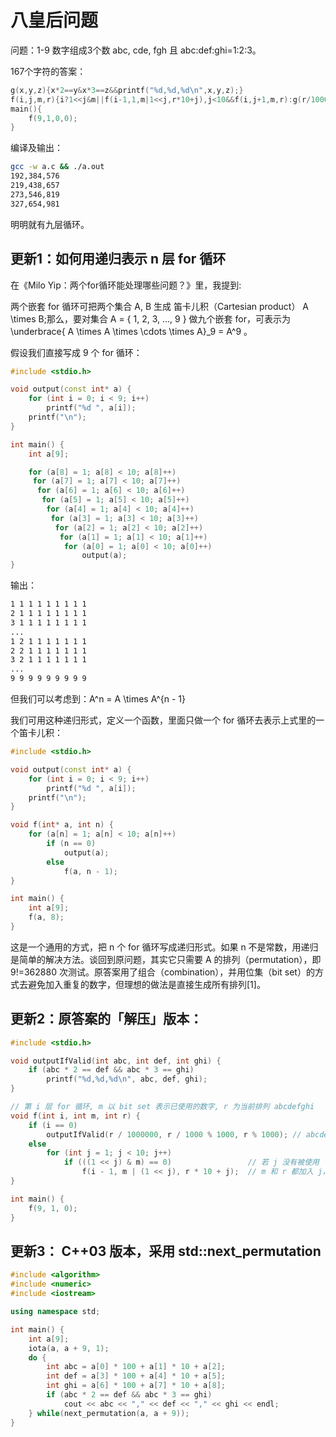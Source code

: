 # 八皇后问题
问题：1-9 数字组成3个数 abc, cde, fgh 且 abc:def:ghi=1:2:3。

167个字符的答案：
```c++
g(x,y,z){x*2==y&x*3==z&&printf("%d,%d,%d\n",x,y,z);}
f(i,j,m,r){i?1<<j&m||f(i-1,1,m|1<<j,r*10+j),j<10&&f(i,j+1,m,r):g(r/1000000,r/1000%1000,r%1000);}
main(){
    f(9,1,0,0);
}
```
编译及输出：
```sh
gcc -w a.c && ./a.out
192,384,576
219,438,657
273,546,819
327,654,981
```
明明就有九层循环。

## 更新1：如何用递归表示 n 层 for 循环
在《Milo Yip：两个for循环能处理哪些问题？》里，我提到:

两个嵌套 for 循环可把两个集合 A, B 生成 笛卡儿积（Cartesian product） A \times B;那么，要对集合 A = \{ 1, 2, 3, ..., 9 \} 做九个嵌套 for，可表示为 \underbrace{ A \times A \times \cdots \times A}_9 = A^9 。

假设我们直接写成 9 个 for 循环：
```c++
#include <stdio.h>

void output(const int* a) {
    for (int i = 0; i < 9; i++)
        printf("%d ", a[i]);
    printf("\n");
}

int main() {
    int a[9];

    for (a[8] = 1; a[8] < 10; a[8]++)
     for (a[7] = 1; a[7] < 10; a[7]++)
      for (a[6] = 1; a[6] < 10; a[6]++)
       for (a[5] = 1; a[5] < 10; a[5]++)
        for (a[4] = 1; a[4] < 10; a[4]++)
         for (a[3] = 1; a[3] < 10; a[3]++)
          for (a[2] = 1; a[2] < 10; a[2]++)
           for (a[1] = 1; a[1] < 10; a[1]++)
            for (a[0] = 1; a[0] < 10; a[0]++)
                output(a);
}
```
输出：
```sh
1 1 1 1 1 1 1 1 1 
2 1 1 1 1 1 1 1 1 
3 1 1 1 1 1 1 1 1 
...
1 2 1 1 1 1 1 1 1
2 2 1 1 1 1 1 1 1
3 2 1 1 1 1 1 1 1
...
9 9 9 9 9 9 9 9 9
```
但我们可以考虑到：A^n = A \times A^{n - 1}

我们可用这种递归形式，定义一个函数，里面只做一个 for 循环去表示上式里的一个笛卡儿积：
```c++
#include <stdio.h>

void output(const int* a) {
    for (int i = 0; i < 9; i++)
        printf("%d ", a[i]);
    printf("\n");
}

void f(int* a, int n) {
    for (a[n] = 1; a[n] < 10; a[n]++)
        if (n == 0)
            output(a);
        else
            f(a, n - 1);
}

int main() {
    int a[9];
    f(a, 8);
}
```
这是一个通用的方式，把 n 个 for 循环写成递归形式。如果 n 不是常数，用递归是简单的解决方法。谈回到原问题，其实它只需要 A 的排列（permutation），即 9!=362880 次测试。原答案用了组合（combination），并用位集（bit set）的方式去避免加入重复的数字，但理想的做法是直接生成所有排列[1]。

## 更新2：原答案的「解压」版本：
```c++
#include <stdio.h>

void outputIfValid(int abc, int def, int ghi) {
    if (abc * 2 == def && abc * 3 == ghi)
        printf("%d,%d,%d\n", abc, def, ghi);
}

// 第 i 层 for 循环, m 以 bit set 表示已使用的数字, r 为当前排列 abcdefghi
void f(int i, int m, int r) {
    if (i == 0)
        outputIfValid(r / 1000000, r / 1000 % 1000, r % 1000); // abcdefghi -> abc, def, ghi
    else
        for (int j = 1; j < 10; j++)
            if (((1 << j) & m) == 0)                 // 若 j 没有被使用
                f(i - 1, m | (1 << j), r * 10 + j);  // m 和 r 都加入 j，进入 i - 1 的循环
}

int main() {
    f(9, 1, 0);
}
```

## 更新3： C++03 版本，采用 std::next_permutation
```c++
#include <algorithm>
#include <numeric>
#include <iostream>

using namespace std;

int main() {
    int a[9];
    iota(a, a + 9, 1);
    do {
        int abc = a[0] * 100 + a[1] * 10 + a[2];
        int def = a[3] * 100 + a[4] * 10 + a[5];
        int ghi = a[6] * 100 + a[7] * 10 + a[8];
        if (abc * 2 == def && abc * 3 == ghi)
            cout << abc << "," << def << "," << ghi << endl;
    } while(next_permutation(a, a + 9));
}
```